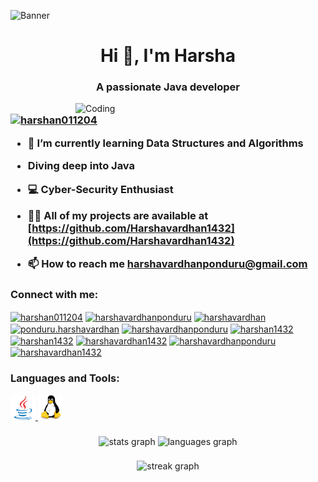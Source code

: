 ![Banner](https://res.cloudinary.com/superfolio/image/upload/v1620689979/68747470733a2f2f692e70696e696d672e636f6d2f6f726967696e616c732f63362f33332f63322f63363333633230656465383266306530636564376435373064626533613166332e676966_yjuh2s.gif)

<h1 align="center">Hi 👋, I'm Harsha</h1>
<h3 align="center">A passionate Java developer</h3>
<img align="right" alt="Coding" width="400" src="https://media.tenor.com/UttC4AITYR4AAAAd/full-stack-developer.gif" >
<h3 align="left">


<p align="left"> <a href="https://twitter.com/harshan011204" target="blank"><img src="https://img.shields.io/twitter/follow/harshan011204?logo=twitter&style=for-the-badge" alt="harshan011204" /></a> </p>

- 🌱 I’m currently learning **Data Structures and Algorithms**

- Diving deep into **Java**

- 💻 **Cyber-Security Enthusiast**

- 👨‍💻 All of my projects are available at [https://github.com/Harshavardhan1432](https://github.com/Harshavardhan1432)

- 📫 How to reach me **harshavardhanponduru@gmail.com**

<h3 align="left">Connect with me:</h3>
<p align="left">
<a href="https://twitter.com/harshan011204" target="blank"><img align="center" src="https://raw.githubusercontent.com/rahuldkjain/github-profile-readme-generator/master/src/images/icons/Social/twitter.svg" alt="harshan011204" height="30" width="40" /></a>
<a href="https://linkedin.com/in/harshavardhanponduru" target="blank"><img align="center" src="https://raw.githubusercontent.com/rahuldkjain/github-profile-readme-generator/master/src/images/icons/Social/linked-in-alt.svg" alt="harshavardhanponduru" height="30" width="40" /></a>
<a href="https://stackoverflow.com/users/harshavardhan" target="blank"><img align="center" src="https://raw.githubusercontent.com/rahuldkjain/github-profile-readme-generator/master/src/images/icons/Social/stack-overflow.svg" alt="harshavardhan" height="30" width="40" /></a>
<a href="https://fb.com/ponduru.harshavardhan" target="blank"><img align="center" src="https://raw.githubusercontent.com/rahuldkjain/github-profile-readme-generator/master/src/images/icons/Social/facebook.svg" alt="ponduru.harshavardhan" height="30" width="40" /></a>
<a href="https://instagram.com/harshavardhanponduru" target="blank"><img align="center" src="https://raw.githubusercontent.com/rahuldkjain/github-profile-readme-generator/master/src/images/icons/Social/instagram.svg" alt="harshavardhanponduru" height="30" width="40" /></a>
<a href="https://www.codechef.com/users/harshan1432" target="blank"><img align="center" src="https://cdn.jsdelivr.net/npm/simple-icons@3.1.0/icons/codechef.svg" alt="harshan1432" height="30" width="40" /></a>
<a href="https://www.hackerrank.com/harshan1432" target="blank"><img align="center" src="https://raw.githubusercontent.com/rahuldkjain/github-profile-readme-generator/master/src/images/icons/Social/hackerrank.svg" alt="harshan1432" height="30" width="40" /></a>
<a href="https://codeforces.com/profile/harshavardhan1432" target="blank"><img align="center" src="https://raw.githubusercontent.com/rahuldkjain/github-profile-readme-generator/master/src/images/icons/Social/codeforces.svg" alt="harshavardhan1432" height="30" width="40" /></a>
<a href="https://www.leetcode.com/harshavardhanponduru" target="blank"><img align="center" src="https://raw.githubusercontent.com/rahuldkjain/github-profile-readme-generator/master/src/images/icons/Social/leet-code.svg" alt="harshavardhanponduru" height="30" width="40" /></a>
<a href="https://discord.gg/harshavardhan1432" target="blank"><img align="center" src="https://raw.githubusercontent.com/rahuldkjain/github-profile-readme-generator/master/src/images/icons/Social/discord.svg" alt="harshavardhan1432" height="30" width="40" /></a>
</p>


<h3 align="left">Languages and Tools:</h3>
<p align="left"> <a href="https://www.java.com" target="_blank" rel="noreferrer"> <img src="https://raw.githubusercontent.com/devicons/devicon/master/icons/java/java-original.svg" alt="java" width="40" height="40"/> </a> <a href="https://www.linux.org/" target="_blank" rel="noreferrer"> <img src="https://raw.githubusercontent.com/devicons/devicon/master/icons/linux/linux-original.svg" alt="linux" width="40" height="40"/> </a> </p>


###

<div align="center">
  <img src="https://github-readme-stats.vercel.app/api?username=Harshavardhan1432&hide_title=false&hide_rank=false&show_icons=true&include_all_commits=true&count_private=true&disable_animations=false&theme=dracula&locale=en&hide_border=false" height="150" alt="stats graph"  />
  <img src="https://github-readme-stats.vercel.app/api/top-langs?username=Harshavardhan1432&locale=en&hide_title=false&layout=compact&card_width=320&langs_count=5&theme=dracula&hide_border=false" height="150" alt="languages graph"  />
</div>


###

<div align="center">
  <img src="https://streak-stats.demolab.com?user=Harshavardhan1432&locale=en&mode=daily&theme=dark&hide_border=false&border_radius=5&order=3" height="220" alt="streak graph"  />
</div>

###
